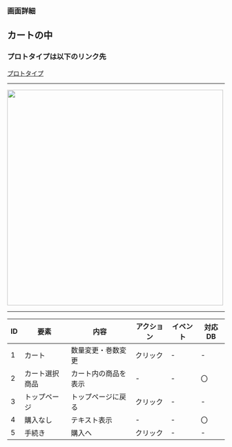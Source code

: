 ### 画面詳細
## カートの中
### プロトタイプは以下のリンク先
[プロトタイプ](https://www.figma.com/file/1qrEKi7iktAY3U27hFIezf/Untitled?node-id=0%3A1)
*****
<img src="./img/カート.png" width="500">



*****



| ID | 要素 | 内容 | アクション | イベント | 対応DB |
|----|------|------|-----------|----------|--------|
|1 |カート|数量変更・巻数変更|クリック|-   |-       |
|2 |カート選択商品|カート内の商品を表示|- |- |〇    |
|3 |トップページ|トップページに戻る|クリック|- |-   |
|4 |購入なし|テキスト表示|-    |-         |〇       |
|5 |手続き |購入へ |クリック   |-         |-        |
